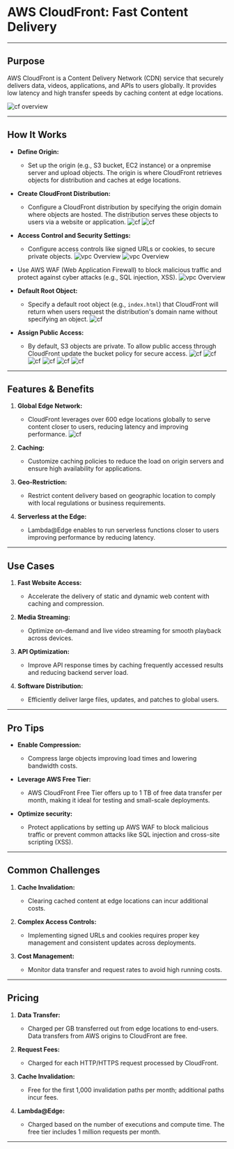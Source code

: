 # **AWS CloudFront: Fast Content Delivery**

---

## **Purpose**

AWS CloudFront is a Content Delivery Network (CDN) service that securely delivers data, videos, applications, and APIs to users globally. It provides low latency and high transfer speeds by caching content at edge locations.

![cf overview](Assets/cf2.png)  

---

## **How It Works**


- **Define Origin:**  
  - Set up the origin (e.g., S3 bucket, EC2 instance) or a onpremise server and upload objects. The origin is where CloudFront retrieves objects for distribution and caches at edge locations.

- **Create CloudFront Distribution:**  
  - Configure a CloudFront distribution by specifying the origin domain where objects are hosted. The distribution serves these objects to users via a website or application.
![cf](Assets/cf3.png) 
 ![cf](Assets/cf4.png) 

- **Access Control and Security Settings:**  
  - Configure access controls like signed URLs or cookies, to secure private objects.
 ![vpc Overview](Assets/cf5.png) 
 ![vpc Overview](Assets/cf6.png)
 - Use AWS WAF (Web Application Firewall) to block malicious traffic and protect against cyber attacks (e.g., SQL injection, XSS).
   ![vpc Overview](Assets/cf7.png)
- **Default Root Object:**  
  - Specify a default root object (e.g., `index.html`) that CloudFront will return when users request the distribution's domain name without specifying an object.
   ![cf](Assets/cf8.png)
- **Assign Public Access:**  
  - By default, S3 objects are private. To allow public access through CloudFront update the bucket policy for secure access.
   ![cf](Assets/cf9.png)
      ![cf](Assets/cf10.png)
         ![cf](Assets/cf11.png)
            ![cf](Assets/cf12.png)
               ![cf](Assets/cf13.png)
                  ![cf](Assets/cf14.png)
---

## **Features & Benefits**

1. **Global Edge Network:**  
   - CloudFront leverages over 600 edge locations globally to serve content closer to users, reducing latency and improving performance.
   ![cf](Assets/cf1.png)     

3. **Caching:**  
   - Customize caching policies to reduce the load on origin servers and ensure high availability for applications.

4. **Geo-Restriction:**  
   - Restrict content delivery based on geographic location to comply with local regulations or business requirements.

5. **Serverless at the Edge:**  
   - Lambda@Edge enables to run serverless functions closer to users improving performance by reducing latency.

---

## **Use Cases**

1. **Fast Website Access:**  
   - Accelerate the delivery of static and dynamic web content with caching and compression.

2. **Media Streaming:**  
   - Optimize on-demand and live video streaming for smooth playback across devices.

3. **API Optimization:**  
   - Improve API response times by caching frequently accessed results and reducing backend server load.

4. **Software Distribution:**  
   - Efficiently deliver large files, updates, and patches to global users.

---

## **Pro Tips**


- **Enable Compression:**  
  - Compress large objects improving load times and lowering bandwidth costs.

- **Leverage AWS Free Tier:**  
  - AWS CloudFront Free Tier offers up to 1 TB of free data transfer per month, making it ideal for testing and small-scale deployments.

- **Optimize security:**  
  - Protect applications by setting up AWS WAF to block malicious traffic or prevent common attacks like SQL injection and cross-site scripting (XSS).


---

## **Common Challenges**

1. **Cache Invalidation:**  
   - Clearing cached content at edge locations can incur additional costs.  

2. **Complex Access Controls:**  
   - Implementing signed URLs and cookies requires proper key management and consistent updates across deployments.

4. **Cost Management:**  
   - Monitor data transfer and request rates to avoid high running costs.  

---

## **Pricing**

1. **Data Transfer:**  
   - Charged per GB transferred out from edge locations to end-users. Data transfers from AWS origins to CloudFront are free.

2. **Request Fees:**  
   - Charged for each HTTP/HTTPS request processed by CloudFront.  

3. **Cache Invalidation:**  
   - Free for the first 1,000 invalidation paths per month; additional paths incur fees.  

4. **Lambda@Edge:**  
   - Charged based on the number of executions and compute time. The free tier includes 1 million requests per month.

---
